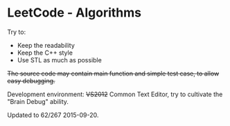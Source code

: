 # LeetCode - Algorithms

Try to:

 - Keep the readability
 - Keep the C++ style
 - Use STL as much as possible

~~The source code may contain main function and simple test case, to allow easy debugging.~~

Development environment: ~~VS2012~~ Common Text Editor, try to cultivate the "Brain Debug" ability.

Updated to 62/267 2015-09-20.
